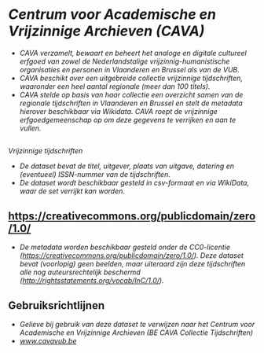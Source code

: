 # _Centrum voor Academische en Vrijzinnige Archieven (CAVA)_
* _CAVA verzamelt, bewaart en beheert het analoge en digitale cultureel erfgoed van zowel de Nederlandstalige vrijzinnig-humanistische organisaties en personen in Vlaanderen en Brussel als van de VUB._
* _CAVA beschikt over een uitgebreide collectie vrijzinnige tijdschriften, waaronder een heel aantal regionale (meer dan 100 titels)._
* _CAVA stelde op basis van haar collectie een overzicht samen van de regionale tijdschriften in Vlaanderen en Brussel en stelt de metadata hierover beschikbaar via Wikidata. CAVA roept de vrijzinnige erfgoedgemeenschap op om deze gegevens te verrijken en aan te vullen._

## 

_Vrijzinnige tijdschriften_
* _De dataset bevat de titel, uitgever, plaats van uitgave, datering en (eventueel) ISSN-nummer van de tijdschriften._
* _De dataset wordt beschikbaar gesteld in csv-formaat en via WikiData, waar de set verrijkt kan worden._

## https://creativecommons.org/publicdomain/zero/1.0/
* _De metadata worden beschikbaar gesteld onder de CC0-licentie (https://creativecommons.org/publicdomain/zero/1.0/). Deze dataset bevat (voorlopig) geen beelden, maar uiteraard zijn deze tijdschriften alle nog auteursrechtelijk beschermd (http://rightsstatements.org/vocab/InC/1.0/)._

## Gebruiksrichtlijnen
* _Gelieve bij gebruik van deze dataset te verwijzen naar het Centrum voor Academische en Vrijzinnige Archieven (BE CAVA Collectie Tijdschriften)_
* _www.cavavub.be_
